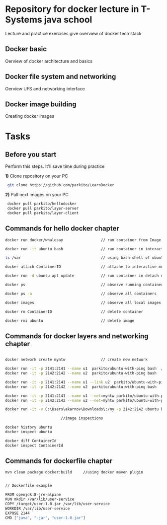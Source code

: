 # Repository for docker lecture in T-Systems java school

Lecture and practice exercises give overview of docker tech stack

## Docker basic

Oerview of docker architecture and basics

## Docker file system and networking

Oerview UFS and networking interface

## Docker image building

Creating docker images


# Tasks

## Before you start
Perform this steps. It'll save time during practice

**1)** Clone repository on your PC

```bash
 git clone https://github.com/parkito/LearnDocker
 ```

**2)** Pull next images on your PC

```bash
 docker pull parkito/hellodocker
 docker pull parkito/layer-server
 docker pull parkito/layer-client
 ```
 
## Commands for hello docker chapter

```bash
docker run docker/whalesay                 // run container from Image. If there is not image on local PC it will be downloaded 

docker run -it ubuntu bash                 // run container in interactive mode (using bash-sehll)

ls /var                                    // using bash-shell of ubuntu container

docker attach ContainerID                  // attache to interactive mode of running container

docker run -d ubuntu apt update            // run container in detach mode

docker ps                                  // observe running containers

docker ps -a                               // observe all containers

docker images                              // observe all local images

docker rm ContainerID                      // delete container

docker rmi ubuntu                          // delete image
 ```
 
 ## Commands for docker layers and networking chapter
 
 ```bash

docker network create myntw                // create new network
 
 docker run -it -p 2141:2141 --name u1  parkito/ubuntu-with-ping bash  // run container with u1 name with exposed 2141 port 
 docker run -it -p 2142:2142 --name u2  parkito/ubuntu-with-ping bash
 
 docker run -it -p 2141:2141 --name u1 --link u2  parkito/ubuntu-with-ping bash    // run container and link it to another
 docker run -it -p 2142:2142 --name u2  parkito/ubuntu-with-ping bash
 
 docker run -it -p 2141:2141 --name u1 --net=myntw parkito/ubuntu-with-ping bash   // run container with myntw network
 docker run -it -p 2142:2142 --name u2 --net=myntw parkito/ubuntu-with-ping bash
 
 docker run -it -v C:\Users\akarnov\Downloads\:/my -p 2142:2142 ubuntu bash    // run container with mounted volume 
 
                          //image inspections
 
 docker history ubuntu     
 docker inspect ubuntu
 
 docker diff ContainerId
 docker inspect ContainerId
  ```
  
 ## Commands for dockerfile chapter
 
  ```bash
 mvn clean package docker:build     //using docker maven plugin
 
 
  // Dockerfile example
 
 FROM openjdk:8-jre-alpine
 RUN mkdir /var/lib/user-service
 COPY /target/user-1.0.jar /var/lib/user-service
 WORKDIR /var/lib/user-service
 EXPOSE 2144
 CMD ["java", "-jar", "user-1.0.jar"] 
   ```
